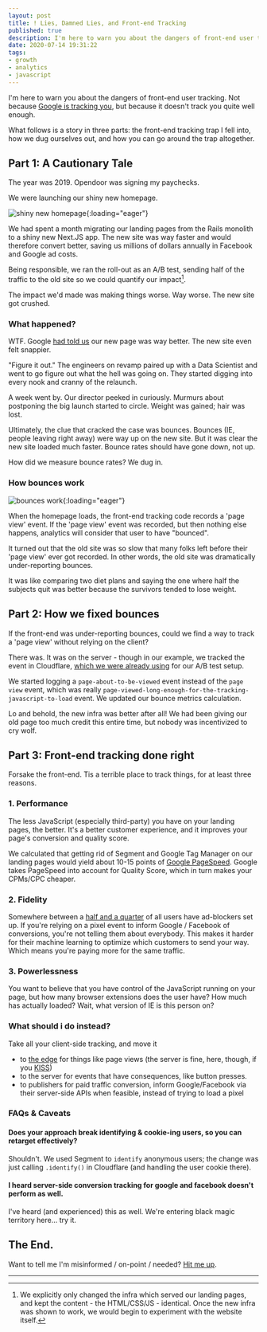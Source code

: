 ```yaml
---
layout: post
title: ! Lies, Damned Lies, and Front-end Tracking
published: true
description: I'm here to warn you about the dangers of front-end user tracking. Not because Google is tracking you, but because it doesn't track you quite well enough.
date: 2020-07-14 19:31:22
tags:
- growth
- analytics
- javascript
---
```


I'm here to warn you about the dangers of front-end user tracking. Not because [Google is tracking you](https://donttrack.us/), but because it doesn't track you quite well enough.

What follows is a story in three parts: the front-end tracking trap I fell into, how we dug ourselves out, and how you can go around the trap altogether.

## Part 1: A Cautionary Tale

The year was 2019. Opendoor was signing my paychecks.

We were launching our shiny new homepage.

![shiny new homepage](https://paper-attachments.dropbox.com/s_797F39BD41EFDEC54D5CBA97D7296FCBDAF1FBE1044BD81BCD0D8F34808AEF50_1593573820734_image.png){:loading="eager"}

We had spent a month migrating our landing pages from the Rails monolith to a shiny new Next.JS app. The new site was way faster and would therefore convert better, saving us millions of dollars annually in Facebook and Google ad costs.

Being responsible, we ran the roll-out as an A/B test, sending half of the traffic to the old site so we could quantify our impact[^1].

The impact we'd made was making things worse. Way worse. The new site got crushed.

### What happened?

WTF. Google [had told us](https://web.dev/measure/) our new page was way better. The new site even felt snappier.

"Figure it out." The engineers on revamp paired up with a Data Scientist and went to go figure out what the hell was going on. They started digging into every nook and cranny of the relaunch.

A week went by. Our director peeked in curiously. Murmurs about postponing the big launch started to circle. Weight was gained; hair was lost.

Ultimately, the clue that cracked the case was bounces. Bounces (IE, people leaving right away) were way up on the new site. But it was clear the new site loaded much faster. Bounce rates should have gone down, not up.

How did we measure bounce rates? We dug in.


### How bounces work
 ![bounces work](https://cdn.shopify.com/s/files/1/2017/9247/products/Bebop-8-in-1-bouncy-castle-with-kids_600x.jpg?v=1553009477){:loading="eager"}

 When the homepage loads, the front-end tracking code records a 'page view' event. If the 'page view' event was recorded, but then nothing else happens, analytics will consider that user to have "bounced".

It turned out that the old site was so slow that many folks left before their 'page view' ever got recorded. In other words, the old site was dramatically under-reporting bounces.

It was like comparing two diet plans and saying the one where half the subjects quit was better because the survivors tended to lose weight.

## Part 2: How we fixed bounces

If the front-end was under-reporting bounces, could we find a way to track a 'page view' without relying on the client?

There was. It was on the server - though in our example, we tracked the event in Cloudflare, [which we were already using](https://medium.com/opendoor-labs/cloudflare-workers-opendoor-landing-page-infrastructure-824853a34551) for our A/B test setup.

We started logging a `page-about-to-be-viewed` event instead of the `page view` event, which was really `page-viewed-long-enough-for-the-tracking-javascript-to-load` event. We updated our bounce metrics calculation.

Lo and behold, the new infra was better after all!  We had been giving our old page too much credit this entire time, but nobody was incentivized to cry wolf.

## Part 3: Front-end tracking done right
Forsake the front-end. Tis a terrible place to track things, for at least three reasons.

### 1. Performance
 The less JavaScript (especially third-party) you have on your landing pages, the better. It's a better customer experience, and it improves your page's conversion and quality score.

 We calculated that getting rid of Segment and Google Tag Manager on our landing pages would yield about 10-15 points of [Google PageSpeed](https://kinsta.com/blog/google-pagespeed-insights/). Google takes PageSpeed into account for Quality Score, which in turn makes your CPMs/CPC cheaper.

### 2. Fidelity
 Somewhere between a [half and a quarter](https://www.socialmediatoday.com/news/global-ad-blocking-behavior-2019-infographic/551716/) of all users have ad-blockers set up. If you're relying on a pixel event to inform Google / Facebook of conversions, you're not telling them about everybody.
 This makes it harder for their machine learning to optimize which customers to send your way. Which means you're paying more for the same traffic.

### 3. Powerlessness
 You want to believe that you have control of the JavaScript running on your page, but how many browser extensions does the user have? How much has actually loaded? Wait, what version of IE is this person on?

### What should i do instead?

 Take all your client-side tracking, and move it

 - to [the edge](https://www.cloudflare.com/learning/serverless/glossary/what-is-edge-computing/) for things like page views (the server is fine, here, though, if you [KISS](https://en.wikipedia.org/wiki/KISS_principle))
 - to the server for events that have consequences, like button presses.
 - to publishers for paid traffic conversion, inform Google/Facebook via their server-side APIs when feasible, instead of trying to load a pixel


### FAQs & Caveats

#### Does your approach break identifying & cookie-ing users, so you can retarget effectively?
 Shouldn't. We used Segment to `identify` anonymous users; the change was just calling `.identify()` in Cloudflare (and handling the user cookie there).

#### I heard server-side conversion tracking for google and facebook doesn't perform as well.
 I've heard (and experienced) this as well. We're entering black magic territory here... try it.


## The End.

Want to tell me I'm misinformed / on-point / needed? [Hit me up](mailto:alexey+forsake-the-front-end@alexeymk.com).

<hr />

[^1]: We explicitly only changed the infra which served our landing pages, and kept the content - the HTML/CSS/JS - identical. Once the new infra was shown to work, we would begin to experiment with the website itself.
